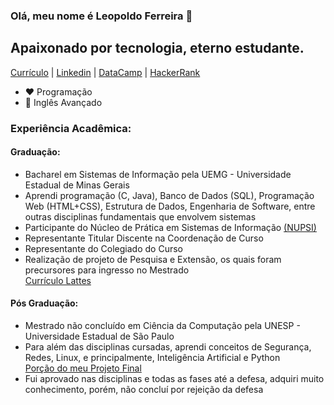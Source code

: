 ### Olá, meu nome é Leopoldo Ferreira 👋

## Apaixonado por tecnologia, eterno estudante.
[Currículo](https://github.com/leopoldoferreira/leopoldoferreira/blob/main/Currículo%20-%20Leopoldo%20Ferreira.docx.pdf) | 
[Linkedin](https://linkedin.com/in/leopoldo-ferreira) | 
[DataCamp](https://www.datacamp.com/profile/leopoldoferreira) | 
[HackerRank](https://www.hackerrank.com/leopoldoferreira)

- :heart: Programação 
- 🗽 Inglês Avançado <br>




### Experiência Acadêmica:
#### Graduação:
- Bacharel em Sistemas de Informação pela UEMG - Universidade Estadual de Minas Gerais <br>
- Aprendi programação (C, Java), Banco de Dados (SQL), Programação Web (HTML+CSS), Estrutura de Dados, Engenharia de Software, entre outras disciplinas fundamentais que envolvem sistemas
- Participante do Núcleo de Prática em Sistemas de Informação [(NUPSI)](https://github.com/UEMGNUPSI)
- Representante Titular Discente na Coordenação de Curso
- Representante do Colegiado do Curso
- Realização de projeto de Pesquisa e Extensão, os quais foram precursores para ingresso no Mestrado <br>
[Currículo Lattes](http://lattes.cnpq.br/7733759309376292) <br>

#### Pós Graduação:
- Mestrado não concluído em Ciência da Computação pela UNESP - Universidade Estadual de São Paulo <br>
- Para além das disciplinas cursadas, aprendi conceitos de Segurança, Redes, Linux, e principalmente, Inteligência Artificial e Python <br>
[Porção do meu Projeto Final](https://github.com/leopoldoferreira/domain-classifier)
- Fui aprovado nas disciplinas e todas as fases até a defesa, adquiri muito conhecimento, porém, não concluí por rejeição da defesa <br>


[linkedin]: https://linkedin.com/in/leopoldo-ferreira
[datacamp]: https://www.datacamp.com/profile/leopoldoferreira
